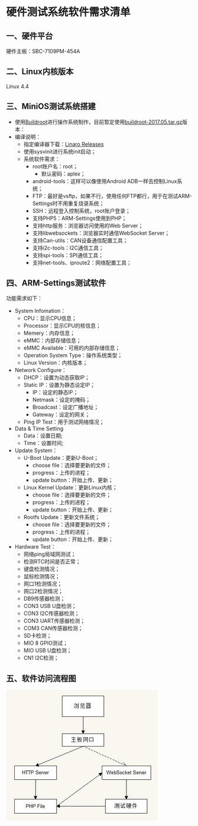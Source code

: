 # 硬件测试系统软件需求清单

## 一、硬件平台

硬件主板：SBC-7109PM-454A

## 二、Linux内核版本 

Linux 4.4

## 三、MiniOS测试系统搭建

* 使用[Buildroot](https://buildroot.org/)进行操作系统制作，目前暂定使用[buildroot-2017.05.tar.gz](https://buildroot.org/downloads/)版本：
* 编译说明：
  * 指定编译器下载：[Linaro Releases](https://releases.linaro.org/components/toolchain/binaries/)
  * 使用sysvinit进行系统init启动；
  * 系统软件需求：
    * root账户名：root；
      * 默认密码：aplex；
    * android-tools：这样可以像使用Android ADB一样去控制Linux系统；
    * FTP：最好是vsftp，如果不行，使用任何FTP都行，用于在测试ARM-Settings时不用重复烧录系统；
    * SSH：远程登入控制系统，root账户登录；
    * 支持PHP5：ARM-Settings使用到PHP；
    * 支持http服务：浏览器访问使用的Web Server；
    * 支持libwebsockets：浏览器实时通信WebSocket Server；
    * 支持Can-utils：CAN设备通信配置工具；
    * 支持i2c-tools：I2C通信工具；
    * 支持spi-tools：SPI通信工具；
    * 支持net-tools、iproute2：网络配置工具；

## 四、ARM-Settings测试软件

功能需求如下：

* System Infomation：
  * CPU：显示CPU信息；
  * Processor：显示CPU的核信息；
  * Memery：内存信息；
  * eMMC：内部存储信息；
  * eMMC Available：可用的内部存储信息；
  * Operation System Type：操作系统类型；
  * Linux Version：内核版本；
* Network Configure：
  * DHCP：设置为动态获取IP；
  * Static IP：设置为静态设定IP；
    * IP：设定的静态IP；
    * Netmask：设定的掩码；
    * Broadcast：设定广播地址；
    * Gateway：设定的网关；
  * Ping IP Test：用于测试网络情况；
* Data & Time Setting
  * Data：设置日期;
  * Time：设置时间;
* Update System：
  * U-Boot Update：更新U-Boot；
    * choose file：选择要更新的文件；
    * progress：上传的进程；
    * update button：开始上传、更新；
  * Linux Kernel Update：更新Linux内核；
    * choose file：选择要更新的文件；
    * progress：上传的进程；
    * update button：开始上传、更新；
  * Rootfs Update：更新文件系统；
    * choose file：选择要更新的文件；
    * progress：上传的进程；
    * update button：开始上传、更新；
* Hardware Test：
  * 网络ping局域网测试；
  * 检测RTC时间是否正常；
  * 键盘检测情况；
  * 鼠标检测情况；
  * 网口1检测情况；
  * 网口2检测情况；
  * DB9传感器检测；
  * CON3 USB U盘检测；
  * CON3 I2C传感器检测；
  * CON3 UART传感器检测；
  * COM3 CAN传感器检测；
  * SD卡检测；
  * MIO 8 GPIO测试；
  * MIO USB U盘检测；
  * CN1 I2C检测；

## 五、软件访问流程图

![software_workflow.jpg](software_workflow.jpg)
